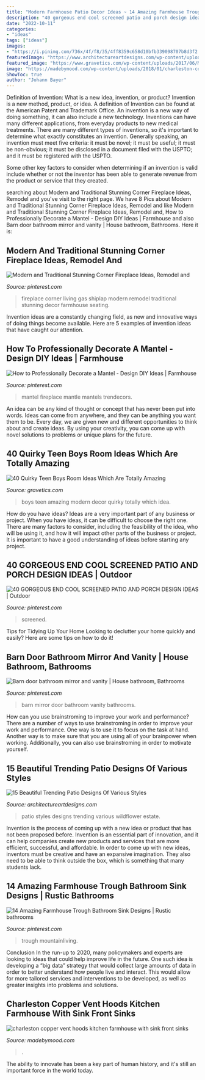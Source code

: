 ```yaml
---
title: "Modern Farmhouse Patio Decor Ideas ~ 14 Amazing Farmhouse Trough Bathroom Sink Designs"
description: "40 gorgeous end cool screened patio and porch design ideas"
date: "2022-10-11"
categories:
- "ideas"
tags: ["ideas"]
images:
- "https://i.pinimg.com/736x/4f/f8/35/4ff8359c658d10bfb339098707b8d3f2.jpg"
featuredImage: "https://www.architectureartdesigns.com/wp-content/uploads/2014/09/15-Beautiful-Trending-Patio-Designs-Of-Various-Styles-5-630x947.jpg"
featured_image: "https://www.gravetics.com/wp-content/uploads/2017/06/Modern-Room-Decor-Idea.jpg"
image: "https://madebymood.com/wp-content/uploads/2018/01/charleston-copper-vent-hoods-with-fireclay-apron-kitchen-farmhouse-and-drawer-storage-600x884.jpg"
ShowToc: true
author: "Johann Bayer"
---
```



Definition of Invention: What is a new idea, invention, or product?
Invention is a new method, product, or idea. A definition of Invention can be found at the American Patent and Trademark Office. An invention is a new way of doing something, it can also include a new technology. Inventions can have many different applications, from everyday products to new medical treatments. 
There are many different types of inventions, so it's important to determine what exactly constitutes an invention. Generally speaking, an invention must meet five criteria: it must be novel; it must be useful; it must be non-obvious; it must be disclosed in a document filed with the USPTO; and it must be registered with the USPTO. 

Some other key factors to consider when determining if an invention is valid include whether or not the inventor has been able to generate revenue from the product or service that they created.

	

		
searching about Modern and Traditional Stunning Corner Fireplace Ideas, Remodel and you've visit to the right page. We have 8 Pics about Modern and Traditional Stunning Corner Fireplace Ideas, Remodel and like Modern and Traditional Stunning Corner Fireplace Ideas, Remodel and, How to Professionally Decorate a Mantel - Design DIY Ideas | Farmhouse and also Barn door bathroom mirror and vanity | House bathroom, Bathrooms. Here it is:
		
    
## Modern And Traditional Stunning Corner Fireplace Ideas, Remodel And

<img loading=lazy src="https://i.pinimg.com/736x/a2/73/20/a273200dd3da1427830232356df06464.jpg" onerror="this.onerror=null;this.src='https://tse2.mm.bing.net/th?id=OIP.UzsjwbjCwxI0VXHCa_UNlQHaLH&amp;pid=15.1';" alt="Modern and Traditional Stunning Corner Fireplace Ideas, Remodel and">

_Source: pinterest.com_

>fireplace corner living gas shiplap modern remodel traditional stunning decor farmhouse seating. 

	

Invention ideas are a constantly changing field, as new and innovative ways of doing things become available. Here are 5 examples of invention ideas that have caught our attention.

    
## How To Professionally Decorate A Mantel - Design DIY Ideas | Farmhouse

<img loading=lazy src="https://i.pinimg.com/736x/4f/f8/35/4ff8359c658d10bfb339098707b8d3f2.jpg" onerror="this.onerror=null;this.src='https://tse1.mm.bing.net/th?id=OIP.X1hnbpCQt_dTw30RTtTxqgHaJ3&amp;pid=15.1';" alt="How to Professionally Decorate a Mantel - Design DIY Ideas | Farmhouse">

_Source: pinterest.com_

>mantel fireplace mantle mantels trendecors. 

	

An idea can be any kind of thought or concept that has never been put into words. Ideas can come from anywhere, and they can be anything you want them to be. Every day, we are given new and different opportunities to think about and create ideas. By using your creativity, you can come up with novel solutions to problems or unique plans for the future.

    
## 40 Quirky Teen Boys Room Ideas Which Are Totally Amazing

<img loading=lazy src="https://www.gravetics.com/wp-content/uploads/2017/06/Modern-Room-Decor-Idea.jpg" onerror="this.onerror=null;this.src='https://tse1.mm.bing.net/th?id=OIP.yDBP20Ouolsrns_n4IY1NgHaLI&amp;pid=15.1';" alt="40 Quirky Teen Boys Room Ideas Which Are Totally Amazing">

_Source: gravetics.com_

>boys teen amazing modern decor quirky totally which idea. 

	

How do you have ideas?
Ideas are a very important part of any business or project. When you have ideas, it can be difficult to choose the right one. There are many factors to consider, including the feasibility of the idea, who will be using it, and how it will impact other parts of the business or project. It is important to have a good understanding of ideas before starting any project.

    
## 40 GORGEOUS END COOL SCREENED PATIO AND PORCH DESIGN IDEAS | Outdoor

<img loading=lazy src="https://i.pinimg.com/736x/1f/b6/69/1fb6699afbb882046c0ede9200f232d1.jpg" onerror="this.onerror=null;this.src='https://tse3.mm.bing.net/th?id=OIP.LOMXU11KdfIyjLN3IDNS0QHaLH&amp;pid=15.1';" alt="40 GORGEOUS END COOL SCREENED PATIO AND PORCH DESIGN IDEAS | Outdoor">

_Source: pinterest.com_

>screened. 

	

Tips for Tidying Up Your Home
Looking to declutter your home quickly and easily? Here are some tips on how to do it!

    
## Barn Door Bathroom Mirror And Vanity | House Bathroom, Bathrooms

<img loading=lazy src="https://i.pinimg.com/736x/f8/f1/96/f8f196213861f622c0e7f50ed8a08326.jpg" onerror="this.onerror=null;this.src='https://tse4.mm.bing.net/th?id=OIP.J1ikGUD01flLvJ8zhZjasAHaJ4&amp;pid=15.1';" alt="Barn door bathroom mirror and vanity | House bathroom, Bathrooms">

_Source: pinterest.com_

>barn mirror door bathroom vanity bathrooms. 

	

How can you use brainstroming to improve your work and performance?
There are a number of ways to use brainstroming in order to improve your work and performance. One way is to use it to focus on the task at hand. Another way is to make sure that you are using all of your brainpower when working. Additionally, you can also use brainstroming in order to motivate yourself.

    
## 15 Beautiful Trending Patio Designs Of Various Styles

<img loading=lazy src="https://www.architectureartdesigns.com/wp-content/uploads/2014/09/15-Beautiful-Trending-Patio-Designs-Of-Various-Styles-5-630x947.jpg" onerror="this.onerror=null;this.src='https://tse3.mm.bing.net/th?id=OIP.5MLkSZt14J4xDRfhJOXkxQHaLI&amp;pid=15.1';" alt="15 Beautiful Trending Patio Designs Of Various Styles">

_Source: architectureartdesigns.com_

>patio styles designs trending various wildflower estate. 

	

Invention is the process of coming up with a new idea or product that has not been proposed before. Invention is an essential part of innovation, and it can help companies create new products and services that are more efficient, successful, and affordable. In order to come up with new ideas, inventors must be creative and have an expansive imagination. They also need to be able to think outside the box, which is something that many students lack.

    
## 14 Amazing Farmhouse Trough Bathroom Sink Designs | Rustic Bathrooms

<img loading=lazy src="https://i.pinimg.com/736x/b7/96/f2/b796f263e6d30d95751ef0dab5efc9ba.jpg" onerror="this.onerror=null;this.src='https://tse1.mm.bing.net/th?id=OIP.sYvfLWlInHhlK4ug51nRigHaLI&amp;pid=15.1';" alt="14 Amazing Farmhouse Trough Bathroom Sink Designs | Rustic bathrooms">

_Source: pinterest.com_

>trough mountainliving. 

	

Conclusion
In the run-up to 2020, many policymakers and experts are looking to ideas that could help improve life in the future. One such idea is developing a “big data” strategy that would collect large amounts of data in order to better understand how people live and interact. This would allow for more tailored services and interventions to be developed, as well as greater insights into problems and solutions.

    
## Charleston Copper Vent Hoods Kitchen Farmhouse With Sink Front Sinks

<img loading=lazy src="https://madebymood.com/wp-content/uploads/2018/01/charleston-copper-vent-hoods-with-fireclay-apron-kitchen-farmhouse-and-drawer-storage-600x884.jpg" onerror="this.onerror=null;this.src='https://tse3.mm.bing.net/th?id=OIP.xIEaCcS3I7JQK26k1UubjwHaK6&amp;pid=15.1';" alt="charleston copper vent hoods kitchen farmhouse with sink front sinks">

_Source: madebymood.com_

>. 

	

The ability to innovate has been a key part of human history, and it's still an important force in the world today.

